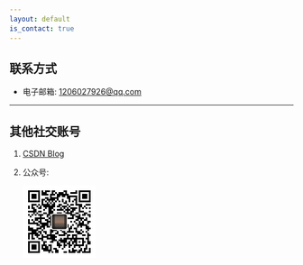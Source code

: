 ```yaml
---
layout: default
is_contact: true
---
```


## 联系方式

* 电子邮箱: [1206027926@qq.com](mailto:[1206027926@qq.com)

---

## 其他社交账号



1. [CSDN Blog](https://blog.csdn.net/ice_night)

2. 公众号:

   

   <img class="img" src="./imgs/ewm.jpg" style="zoom: 50%;" >
